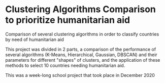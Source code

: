# Clustering Algorithms Comparison to prioritize humanitarian aid
Comparison of several clustering algorithms in order to classify countries by need of humanitarian aid

This project was divided in 2 parts, a comparison of the performance of several algorithms (K-Means, Hierarchical, Gaussian, DBSCAN) and their parameters for different "shapes" of clusters, and the application of these methods to select 10 countries needing humanitarian aid.

This was a week-long school project that took place in December 2020

